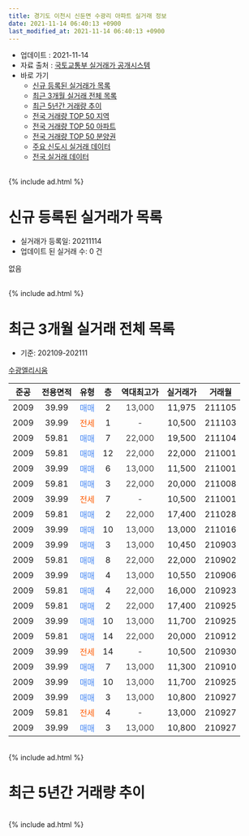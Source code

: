 ```yaml
---
title: 경기도 이천시 신둔면 수광리 아파트 실거래 정보
date: 2021-11-14 06:40:13 +0900
last_modified_at: 2021-11-14 06:40:13 +0900
---
```


* 업데이트 : 2021-11-14
* 자료 출처 : [국토교통부 실거래가 공개시스템](http://rt.molit.go.kr)
* 바로 가기
    * [신규 등록된 실거래가 목록](#신규-등록된-실거래가-목록)
    * [최근 3개월 실거래 전체 목록](#최근-3개월-실거래-전체-목록)
    * [최근 5년간 거래량 추이](#최근-5년간-거래량-추이)
    * [전국 거래량 TOP 50 지역](https://inasie.github.io/apt-trade-info/최근-3개월-전국에서-가장-거래가-많이-발생한-지역)
    * [전국 거래량 TOP 50 아파트](https://inasie.github.io/apt-trade-info/최근-3개월-전국에서-가장-거래가-많이-발생한-아파트)
    * [전국 거래량 TOP 50 분양권](https://inasie.github.io/apt-trade-info/최근-3개월-전국에서-가장-거래가-많이-발생한-분양권)
    * [주요 신도시 실거래 데이터](https://inasie.github.io/apt-trade-info/주요-신도시)
    * [전국 실거래 데이터](https://inasie.github.io/apt-trade-info/전국)
<br>
{% include ad.html %}
<br>

# 신규 등록된 실거래가 목록
* 실거래가 등록일: 20211114
* 업데이트 된 실거래 수: 0 건

없음

<br>
{% include ad.html %}
<br>

# 최근 3개월 실거래 전체 목록
* 기준: 202109-202111


[수광엘리시움](https://search.naver.com/search.naver?query=%EA%B2%BD%EA%B8%B0%EB%8F%84+%EC%9D%B4%EC%B2%9C%EC%8B%9C+%EC%8B%A0%EB%91%94%EB%A9%B4+%EC%88%98%EA%B4%91%EB%A6%AC+%EC%88%98%EA%B4%91%EC%97%98%EB%A6%AC%EC%8B%9C%EC%9B%80)

|준공|전용면적|유형|층|역대최고가|실거래가|거래월|
|:---:|:---:|:---:|:---:|:---:|:---:|:---:|
|2009|39.99|<span style="color:#4285f3">매매</span>|2|<span style="color:#444444">13,000</span>|11,975|211105|
|2009|39.99|<span style="color:#ff5a00">전세</span>|1|<span style="color:#444444">-</span>|10,500|211103|
|2009|59.81|<span style="color:#4285f3">매매</span>|7|<span style="color:#444444">22,000</span>|19,500|211104|
|2009|59.81|<span style="color:#4285f3">매매</span>|12|<span style="color:#444444">22,000</span>|22,000|211001|
|2009|39.99|<span style="color:#4285f3">매매</span>|6|<span style="color:#444444">13,000</span>|11,500|211001|
|2009|59.81|<span style="color:#4285f3">매매</span>|3|<span style="color:#444444">22,000</span>|20,000|211008|
|2009|39.99|<span style="color:#ff5a00">전세</span>|7|<span style="color:#444444">-</span>|10,500|211001|
|2009|59.81|<span style="color:#4285f3">매매</span>|2|<span style="color:#444444">22,000</span>|17,400|211028|
|2009|39.99|<span style="color:#4285f3">매매</span>|10|<span style="color:#444444">13,000</span>|13,000|211016|
|2009|39.99|<span style="color:#4285f3">매매</span>|3|<span style="color:#444444">13,000</span>|10,450|210903|
|2009|59.81|<span style="color:#4285f3">매매</span>|8|<span style="color:#444444">22,000</span>|22,000|210902|
|2009|39.99|<span style="color:#4285f3">매매</span>|4|<span style="color:#444444">13,000</span>|10,550|210906|
|2009|59.81|<span style="color:#4285f3">매매</span>|4|<span style="color:#444444">22,000</span>|16,000|210923|
|2009|59.81|<span style="color:#4285f3">매매</span>|2|<span style="color:#444444">22,000</span>|17,400|210925|
|2009|39.99|<span style="color:#4285f3">매매</span>|10|<span style="color:#444444">13,000</span>|11,700|210925|
|2009|59.81|<span style="color:#4285f3">매매</span>|14|<span style="color:#444444">22,000</span>|20,000|210912|
|2009|39.99|<span style="color:#ff5a00">전세</span>|14|<span style="color:#444444">-</span>|10,500|210930|
|2009|39.99|<span style="color:#4285f3">매매</span>|7|<span style="color:#444444">13,000</span>|11,300|210910|
|2009|39.99|<span style="color:#4285f3">매매</span>|10|<span style="color:#444444">13,000</span>|11,700|210925|
|2009|39.99|<span style="color:#4285f3">매매</span>|3|<span style="color:#444444">13,000</span>|10,800|210927|
|2009|59.81|<span style="color:#ff5a00">전세</span>|4|<span style="color:#444444">-</span>|13,000|210927|
|2009|39.99|<span style="color:#4285f3">매매</span>|3|<span style="color:#444444">13,000</span>|10,800|210927|


<br>
{% include ad.html %}
<br>

# 최근 5년간 거래량 추이


<div style="width:100%;">
    <canvas id="deal_progress" height="200"></canvas>
</div>

<script>
new Chart(document.getElementById("deal_progress"), {
    type: 'line',
    data: {
        labels: ['201611','201612','201701','201702','201703','201704','201705','201706','201707','201708','201709','201710','201711','201712','201801','201802','201803','201804','201805','201806','201807','201808','201809','201810','201811','201812','201901','201902','201903','201904','201905','201906','201907','201908','201909','201910','201911','201912','202001','202002','202003','202004','202005','202006','202007','202008','202009','202010','202011','202012','202101','202102','202103','202104','202105','202106','202107','202108','202109','202110','202111'],
        datasets: [{
            label: '매매',
            pointRadius: 1,
            data: [5, 1, 2, 2, 1, 2, 0, 3, 2, 2, 0, 2, 0, 2, 2, 0, 1, 0, 1, 1, 2, 0, 0, 2, 3, 4, 0, 0, 1, 4, 0, 0, 1, 0, 2, 3, 1, 2, 1, 2, 1, 1, 2, 5, 0, 2, 1, 0, 2, 0, 0, 6, 7, 14, 4, 7, 7, 13, 11, 5, 2],
            borderColor: "rgba(255, 201, 14, 1)",
            backgroundColor: "rgba(255, 201, 14, 0.5)",
            fill: false,
            lineTension: 0
        },{
            label: '전월세',
            pointRadius: 1,
            data: [2, 2, 2, 3, 2, 2, 0, 4, 4, 2, 6, 4, 3, 1, 3, 2, 3, 4, 3, 3, 0, 2, 0, 0, 1, 3, 0, 0, 1, 4, 1, 2, 3, 4, 0, 2, 2, 1, 1, 7, 1, 1, 0, 5, 3, 3, 0, 1, 0, 0, 1, 7, 0, 4, 6, 7, 1, 1, 2, 1, 1],
            borderColor: "rgba(0, 141, 185, 1)",
            backgroundColor: "rgba(0, 141, 185, 0.5)",
            fill: false,
            lineTension: 0
        }
        ]
    },
    options: {
        responsive: true,
        title: {
            display: false
        },
        tooltips: {
            mode: 'index',
            intersect: false
        },
        hover: {
            mode: 'nearest',
            intersect: true
        },
        scales: {
            xAxes: [{
                display: true,
                scaleLabel: {
                    display: true,
                    labelString: '년/월'
                }
            }],
            yAxes: [{
                display: true,
                ticks: {
                    suggestedMin: 0,
                },
                scaleLabel: {
                    display: true,
                    labelString: '실거래 수'
                }
            }]
        }
    }
});

</script>


<br>
{% include ad.html %}
<br>

